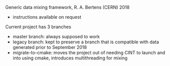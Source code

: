 Generic data mixing framework, R. A. Bertens (CERN) 2018

- instructions available on request

Current project has 3  branches
- master branch: always supposed to work
- legacy branch: kept to preserve a branch that is compatible with data generated prior to September 2018
- migrate-to-cmake: moves the project out of needing CINT to launch and into using cmake, introduces multithreading for mixing
